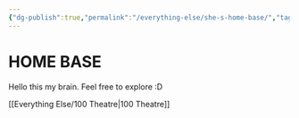 ```yaml
---
{"dg-publish":true,"permalink":"/everything-else/she-s-home-base/","tags":"gardenEntry"}
---
```



# HOME BASE


Hello this my brain. Feel free to explore :D



[[Everything Else/100 Theatre|100 Theatre]]
